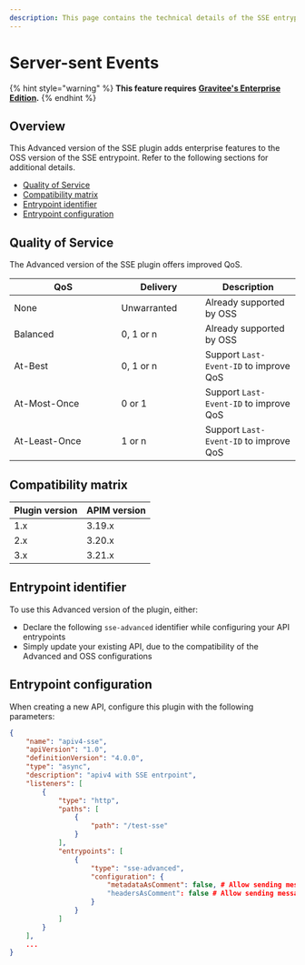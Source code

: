 ```yaml
---
description: This page contains the technical details of the SSE entrypoint plugin
---
```


# Server-sent Events

{% hint style="warning" %}
**This feature requires** [**Gravitee's Enterprise Edition**](../../../../../../overview/gravitee-apim-enterprise-edition/)**.**
{% endhint %}

## Overview

This Advanced version of the SSE plugin adds enterprise features to the OSS version of the SSE entrypoint. Refer to the following sections for additional details.

* [Quality of Service](server-sent-events.md#user-content-quality-of-service)
* [Compatibility matrix](server-sent-events.md#compatibility-matrix)
* [Entrypoint identifier](server-sent-events.md#user-content-plugin-identifier)
* [Entrypoint configuration](server-sent-events.md#user-content-configuration)

## Quality of Service <a href="#user-content-quality-of-service" id="user-content-quality-of-service"></a>

The Advanced version of the SSE plugin offers improved QoS.

<table><thead><tr><th width="172.99999999999997">QoS</th><th width="132">Delivery</th><th>Description</th></tr></thead><tbody><tr><td>None</td><td>Unwarranted</td><td>Already supported by OSS</td></tr><tr><td>Balanced</td><td>0, 1 or n</td><td>Already supported by OSS</td></tr><tr><td>At-Best</td><td>0, 1 or n</td><td>Support <code>Last-Event-ID</code> to improve QoS</td></tr><tr><td>At-Most-Once</td><td>0 or 1</td><td>Support <code>Last-Event-ID</code> to improve QoS</td></tr><tr><td>At-Least-Once</td><td>1 or n</td><td>Support <code>Last-Event-ID</code> to improve QoS</td></tr></tbody></table>

## Compatibility matrix

| Plugin version | APIM version |
| -------------- | ------------ |
| 1.x            | 3.19.x       |
| 2.x            | 3.20.x       |
| 3.x            | 3.21.x       |

## Entrypoint identifier <a href="#user-content-plugin-identifier" id="user-content-plugin-identifier"></a>

To use this Advanced version of the plugin, either:

* Declare the following `sse-advanced` identifier while configuring your API entrypoints
* Simply update your existing API, due to the compatibility of the Advanced and OSS configurations

## Entrypoint configuration <a href="#user-content-configuration" id="user-content-configuration"></a>

When creating a new API, configure this plugin with the following parameters:

```json
{
    "name": "apiv4-sse",
    "apiVersion": "1.0",
    "definitionVersion": "4.0.0",
    "type": "async",
    "description": "apiv4 with SSE entrpoint",
    "listeners": [
        {
            "type": "http",
            "paths": [
                {
                    "path": "/test-sse"
                }
            ],
            "entrypoints": [
                {
                    "type": "sse-advanced",
                    "configuration": {
                        "metadataAsComment": false, # Allow sending messages metadata to client as SSE comments. Each metadata will be sent as an extra line following ':key=value' format
                        "headersAsComment": false # Allow sending messages headers to client as SSE comments. Each header will be sent as an extra line following ':key=value' format
                    }
                }
            ]
        }
    ],
    ...
}
```
